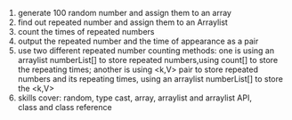 1. generate 100 random number and assign them to an array
2. find out repeated number and assign them to an Arraylist
3. count the times of repeated numbers
4. output the repeated number and the time of appearance as a pair
5. use two different repeated number counting methods:
   one is using an arraylist numberList[] to store repeated numbers,using count[] to store the repeating times;
   another is using <k,V> pair to store repeated numbers and its repeating times, using an arraylist numberList[] to store the <k,V>
6. skills cover: 
   random, 
   type cast, 
   array, 
   arraylist and arraylist API,    
   class and class reference

